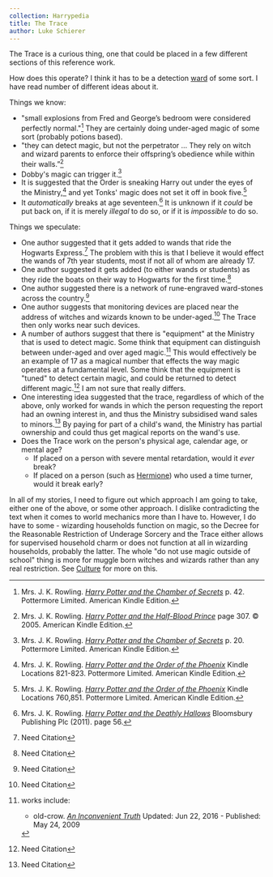 ```yaml
---
collection: Harrypedia
title: The Trace
author: Luke Schierer
---
```


The Trace is a curious thing, one that could be placed in a few different
sections of this reference work.

How does this operate?  I think it has to be a detection [ward][] of some sort.
I have read number of different ideas about it.

Things we know:

* "small explosions from Fred and George’s bedroom were considered perfectly
  normal."[^210618-1] They are certainly doing under-aged magic of some sort
  (probably potions based).
* "they can detect magic, but not the perpetrator … They rely on witch and
  wizard parents to enforce their offspring’s obedience while within their
  walls.”[^210810-4]
* Dobby's magic can trigger it.[^210618-2]
* It is suggested that the Order is sneaking Harry out under the eyes of the
  Ministry,[^210618-3] and yet Tonks' magic does not set it off in book five.[^210618-4]
* It *automatically* breaks at age seventeen.[^221123-1]  It is unknown if it
  *could* be put back on, if it is merely *illegal* to do so, or if it is
  *impossible* to do so.

[^221123-1]: Mrs. J. K. Rowling.
    _[Harry Potter and the Deathly Hallows](https://www.librarything.com/work/3577382/book/225886820)_
    Bloomsbury Publishing Plc (2011). page 56.

[ward]: <../../../magic>

Things we speculate:

* One author suggested that it gets added to wands that ride the Hogwarts
  Express.[^210329-13] The problem with this is that I believe it would effect
  the wands of 7th year students, most if not all of whom are already 17.
* One author suggested it gets added (to either wands or students) as they ride
  the boats on their way to Hogwarts for the first time.[^210329-14]
* One author suggested there is a network of rune-engraved ward-stones across
  the country.[^210329-15]
* One author suggests that monitoring devices are placed near the address of
  witches and wizards known to be under-aged.[^210329-16] The Trace then only
  works near such devices.
* A number of authors suggest that there is "equipment" at the Ministry that is used to
  detect magic.  Some think that equipment can distinguish between under-aged and
  over aged magic.[^210329-17] This would effectively be an example of 17 as a
  magical number that effects the way magic operates at a fundamental level.
  Some think that the equipment is "tuned" to detect certain magic, and could be
  returned to detect different magic.[^210329-18] I am not sure that really differs.
* One interesting idea suggested that the trace, regardless of which of the
  above, only worked for wands in which the person requesting the report had an
  owning interest in, and thus the Ministry subsidised wand sales to
  minors.[^210329-19] By paying for part of a child's wand, the Ministry has
  partial ownership and could thus get magical reports on the wand's use.
* Does the Trace work on the person's physical age, calendar age, or mental age?
  * If placed on a person with severe mental retardation, would it *ever* break?
  * If placed on a person (such as [Hermione][]) who used a time turner, would it break early?

In all of my stories, I need to figure out which approach I am going to take,
either one of the above, or some other approach.  I dislike contradicting the
text when it comes to world mechanics more than I have to.  However, I do have
to some - wizarding households function on magic, so the Decree for the
Reasonable Restriction of Underage Sorcery and the Trace either allows for
supervised household charm or does not function at all in wizarding households,
probably the latter.  The whole "do not use magic outside of school" thing is
more for muggle born witches and wizards rather than any real restriction. See
[Culture][] for more on this.


[Hermione]: <../../../people/granger/hermione_jean>

[Culture]: <../../../Culture>

[^210810-4]: Mrs. J. K. Rowling.
    _[Harry Potter and the Half-Blood Prince](https://www.goodreads.com/book/show/1.Harry_Potter_and_the_Half_Blood_Prince)_
    page 307. © 2005. American Kindle Edition.

[^210618-1]: Mrs. J. K. Rowling.
    _[Harry Potter and the Chamber of Secrets](https://www.goodreads.com/book/show/15881.Harry_Potter_and_the_Chamber_of_Secrets)_
    p. 42. Pottermore Limited. American Kindle Edition.

[^210618-2]: Mrs. J. K. Rowling.
    _[Harry Potter and the Chamber of Secrets](https://www.goodreads.com/book/show/15881.Harry_Potter_and_the_Chamber_of_Secrets)_
    p. 20. Pottermore Limited. American Kindle Edition.

[^210618-3]: Mrs. J. K. Rowling.
    _[Harry Potter and the Order of the Phoenix](https://www.goodreads.com/book/show/2.Harry_Potter_and_the_Order_of_the_Phoenix)_
    Kindle Locations 821-823. Pottermore Limited. American Kindle Edition.

[^210618-4]: Mrs. J. K. Rowling.
    _[Harry Potter and the Order of the Phoenix](https://www.goodreads.com/book/show/2.Harry_Potter_and_the_Order_of_the_Phoenix)_
    Kindle Locations 760,851. Pottermore Limited. American Kindle Edition.

[^210329-13]: Need Citation

[^210329-14]: Need Citation

[^210329-15]: Need Citation

[^210329-16]: Need Citation

[^210329-17]: works include:
    * old-crow. _[An Inconvenient Truth](https://www.fanfiction.net/s/5084287)_ Updated: Jun 22, 2016 - Published: May 24, 2009

[^210329-18]: Need Citation

[^210329-19]: Need Citation

[^210329-12]: [Wikipedia](https://en.wikipedia.org/)
    "[Emancipation of minors](https://en.wikipedia.org/wiki/Emancipation_of_minors)
    Last Updated: 2021-03-27. Last Viewed: 2021-03-29.

[^180709-2]: Mrs. J. K. Rowling. _Harry Potter and the Order of the Phoenix_.  Chapter 37. Location 12236.

[^200731-4]: Mrs. J. K. Rowling.  _Harry Potter and the Goblet of Fire_

[^200731-5]: Mrs. J. K. Rowling. _Harry Potter and the Order of the Phoenix_

[^200731-6]: Radaslab.
    _[Not Normal](https://www.fanfiction.net/s/7144149)_
    [Fanfiction.net](https://www.fanfiction.net/)
    [Chapter 59](https://www.fanfiction.net/s/7144149/59/Not-Normal)  Published 2011-07-04,
    Updated 2013-08-10, Last Viewed 2020-07-31.

[^200731-7]: Citation needed.

[^210302-1]: Mrs. J. K. Rowling.
    "[Illness and Disability](https://www.wizardingworld.com/writing-by-jk-rowling/illness-and-disability)"
    Originally published on Pottermore on 2015-08-10.  Last Viewed 2021-03-02.

[^210304-5]: Mrs. J. K. Rowling.
    "[Uagadou](https://www.wizardingworld.com/writing-by-jk-rowling/uagadou)"
    Originally published on Pottermore on 2016-01-30. Last Viewed 2021-03-04.

[^210304-6]: Mrs. J. K. Rowling.
    "[Uagadou](https://www.wizardingworld.com/writing-by-jk-rowling/uagadou)"
    Originally published on Pottermore on 2016-01-30. Last Viewed 2021-03-04.

[^210302-2]: Mrs. J. K. Rowling. _Harry Potter and the Chamber of Secrets_
    Pottermore Limited. American Kindle Edition. Approx Location 4405 of 4470.

[^210302-5]: Sunlesswarmth. _[BrokenProphecy](https://www.fanfiction.net/s/13712386)_
    [Chapter 3](https://www.fanfiction.net/s/13712386/3/Broken-Prophecy)
    Published 2020-10-04. Updated 2020-12-01. Last Viewed 2021-03-02.


